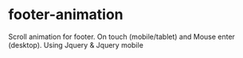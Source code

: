 # footer-animation
Scroll animation for footer. On touch (mobile/tablet) and Mouse enter (desktop). Using Jquery &amp; Jquery mobile
